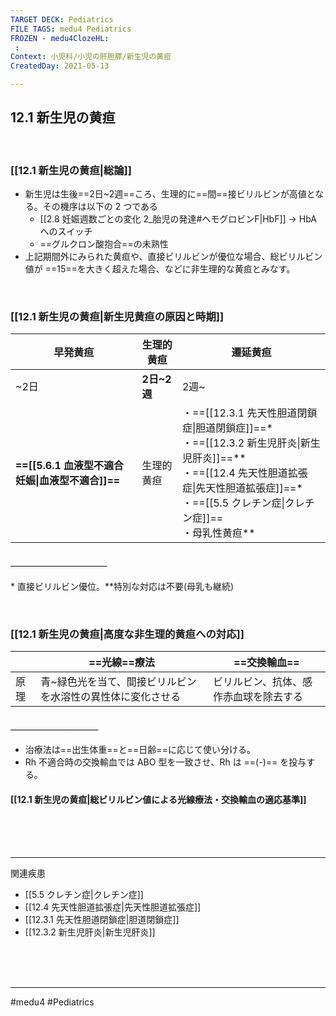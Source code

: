 ```yaml
---
TARGET DECK: Pediatrics
FILE TAGS: medu4 Pediatrics
FROZEN - medu4ClozeHL:
 : 
Context: 小児科/小児の肝胆膵/新生児の黄疸
CreatedDay: 2021-05-13

---
```


## 12.1 新生児の黄疸

<br>


### [[12.1 新生児の黄疸|総論]]
* 新生児は生後==2日~2週==ころ、生理的に==間==接ビリルビンが高値となる。その機序は以下の 2 つである
	* [[2.8 妊娠週数ごとの変化 2_胎児の発達#ヘモグロビンF|HbF]] -> HbAへのスイッチ
	* ==グルクロン酸抱合==の未熟性
* 上記期間外にみられた黄疸や、直接ビリルビンが優位な場合、総ビリルビン値が ==15==を大きく超えた場合、などに非生理的な黄疸とみなす。
<!--ID: 1654171630137-->






<br>


### [[12.1 新生児の黄疸|新生児黄疸の原因と時期]]
|早発黄疸|生理的黄疸|遷延黄疸|
|---|---|---|
|~2日|**2日~2週**|2週~|
|**==[[5.6.1 血液型不適合妊娠\|血液型不適合]]==**|生理的黄疸|・==[[12.3.1 先天性胆道閉鎖症\|胆道閉鎖症]]==\*<br>・==[[12.3.2 新生児肝炎\|新生児肝炎]]==\*\*<br>・==[[12.4 先天性胆道拡張症\|先天性胆道拡張症]]==\*<br>・==[[5.5 クレチン症\|クレチン症]]==<br>・母乳性黄疸\*\*|
#### ＿＿＿＿＿＿＿＿＿＿＿
\* 直接ビリルビン優位。\*\*特別な対応は不要(母乳も継続)
<!--ID: 1659662464017-->


<br>



### [[12.1 新生児の黄疸|高度な非生理的黄疸への対応]]
| |==光線==療法|==交換輸血==|
|---|---|---|
|原理|青~緑色光を当て、間接ビリルビンを水溶性の異性体に変化させる|ビリルビン、抗体、感作赤血球を除去する|
#### ＿＿＿＿＿＿＿＿＿＿
* 治療法は==出生体重==と==日齢==に応じて使い分ける。
* Rh 不適合時の交換輸血では ABO 型を一致させ、Rh は ==(-)== を投与する。
<!--ID: 1655816208526-->





#### [[12.1 新生児の黄疸|総ビリルビン値による光線療法・交換輸血の適応基準]]











<br><br><br>

---



関連疾患
* [[5.5 クレチン症|クレチン症]]
* [[12.4 先天性胆道拡張症|先天性胆道拡張症]]
* [[12.3.1 先天性胆道閉鎖症|胆道閉鎖症]]
* [[12.3.2 新生児肝炎|新生児肝炎]]



<br><br><br>

---
#medu4 #Pediatrics 
